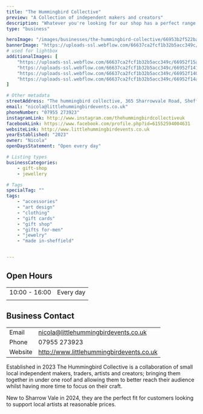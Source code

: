 ```yaml
---
title: "The Hummingbird Collective"
preview: "A Collection of independent makers and creators"
description: "Whatever you're looking for our shop has a perfect range of Posters, jewellery, Candles, Cushions, Ceramics, Knitted toys, Home furnishings, Wall decorations and much more. "
type: "business"

heroImage: "/images/businesses/the-hummingbird-collective/66953b2f522baad460a3fa5c_hummingbird%20thumbnail.png"
bannerImage: "https://uploads-ssl.webflow.com/66637ca2fcf1b32b5acc349c/669531951276beed4e15c108_8a88aa36-e966-4645-b288-5ea174b3a7a8%20-%20Mark%20Smith.JPG"
# used for lightbox
additionalImages: [
    "https://uploads-ssl.webflow.com/66637ca2fcf1b32b5acc349c/66952f15ab02c4fcd9c0fd72_38c3a6c4-6ab8-4d0c-98ba-d39d09f1d020%20-%20Mark%20Smith.JPG",
    "https://uploads-ssl.webflow.com/66637ca2fcf1b32b5acc349c/66952f141228627af33ef0a3_925cf2f6-fb31-4a00-b3c4-6671037563f7%20-%20Mark%20Smith.JPG",
    "https://uploads-ssl.webflow.com/66637ca2fcf1b32b5acc349c/66952f1402367032bbc16257_05496e04-d82b-4e6d-9ee0-77456547cd71%20-%20Mark%20Smith.JPG",
    "https://uploads-ssl.webflow.com/66637ca2fcf1b32b5acc349c/66952f14a0b78e01eb250aa7_cafbf1ef-b409-4319-88e9-9b6bfbdb351f%20-%20Mark%20Smith.JPG"
]

# Other metadata
streetAddress: "The hummingbird collective, 365 Sharrowvale Road, Sheffield, S11 8ZG"
email: "nicola@littlehummingbirdevents.co.uk"
phoneNumber: "07955 273923"
instagramLink: http://www.instagram.com/thehummingbirdcollectiveuk
facebookLink: https://www.facebook.com/profile.php?id=61552594004631
websiteLink: http://www.littlehummingbirdevents.co.uk
yearEstablished: "2023"
owner: "Nicola"
openDaysStatement: "Open every day"

# Listing types
businessCategories:
    - gift-shop
    - jewellery

# Tags
specialTag: ""
tags:
    - "accessories"
    - "art design"
    - "clothing"
    - "gift cards"
    - "gift shop"
    - "gifts for-men"
    - "jewelry"
    - "made in-sheffield"


---
```


## Open Hours

|               |           |
| ------------- | --------- |
| 10:00 - 16:00 | Every day |
|               |           |

## Business Contact

|         |                                          |
| ------- | ---------------------------------------- |
| Email   | nicola@littlehummingbirdevents.co.uk     |
| Phone   | 07955 273923                             |
| Website | http://www.littlehummingbirdevents.co.uk |

Established in 2023 The Hummingbird Collective is a collaboration of small local independent makers, traders, artists and creators; bringing them together in under one roof and allowing them to better reach their audience whilst having more time to focus on their craft.

New to Sharrow Vale in 2024, they are the perfect fit for customers looking to support local artists at reasonable prices.

